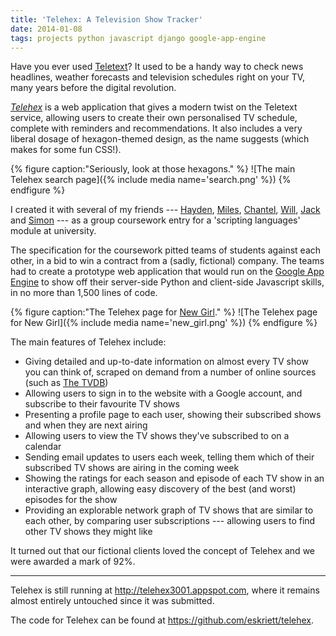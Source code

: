 ```yaml
---
title: 'Telehex: A Television Show Tracker'
date: 2014-01-08
tags: projects python javascript django google-app-engine
---
```


Have you ever used [Teletext](https://en.wikipedia.org/wiki/Teletext)? It used
to be a handy way to check news headlines, weather forecasts and television
schedules right on your TV, many years before the digital revolution.

[*Telehex*](http://telehex3001.appspot.com) is a web application that gives
a modern twist on the Teletext service, allowing users to create their own
personalised TV schedule, complete with reminders and recommendations. It also
includes a very liberal dosage of hexagon-themed design, as the name suggests
(which makes for some fun CSS!).

{% figure caption:"Seriously, look at those hexagons." %}
![The main Telehex search page]({% include media name='search.png' %})
{% endfigure %}

I created it with several of my friends --- [Hayden](https://eskriett.com),
[Miles](https://milesarmstrong.co.uk/),
[Chantel](https://www.linkedin.com/in/chantel-spencer-bowdage-05945a4a),
[Will](https://www.linkedin.com/in/william-buss-b752a176),
[Jack](https://www.linkedin.com/in/jack-flann-bb017aa6) and
[Simon](https://www.linkedin.com/in/simonbidwell) --- as a group coursework
entry for a 'scripting languages' module at university.

The specification for the coursework pitted teams of students against each
other, in a bid to win a contract from a (sadly, fictional) company. The teams
had to create a prototype web application that would run on the [Google App
Engine](https://developers.google.com/appengine) to show off their server-side
Python and client-side Javascript skills, in no more than 1,500 lines of code.

{% figure caption:"The Telehex page for [New Girl](http://telehex3001.appspot.com/show/new_girl)." %}
![The Telehex page for New Girl]({% include media name='new_girl.png' %})
{% endfigure %}

The main features of Telehex include:

 - Giving detailed and up-to-date information on almost every TV show you can
   think of, scraped on demand from a number of online sources (such as [The
   TVDB](http://thetvdb.com/))
 - Allowing users to sign in to the website with a Google account, and
   subscribe to their favourite TV shows
 - Presenting a profile page to each user, showing their subscribed shows and
   when they are next airing
 - Allowing users to view the TV shows they've subscribed to on a calendar
 - Sending email updates to users each week, telling them which of
   their subscribed TV shows are airing in the coming week
 - Showing the ratings for each season and episode of each TV show in an
   interactive graph, allowing easy discovery of the best (and worst) episodes
   for the show
 - Providing an explorable network graph of TV shows that are similar to each
   other, by comparing user subscriptions --- allowing users to find other TV
   shows they might like

It turned out that our fictional clients loved the concept of Telehex and we
were awarded a mark of 92%.

* * *

Telehex is still running at <http://telehex3001.appspot.com>, where it remains
almost entirely untouched since it was submitted.

The code for Telehex can be found at <https://github.com/eskriett/telehex>.
